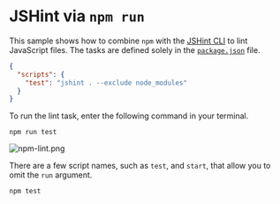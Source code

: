 # JSHint via `npm run`

This sample shows how to combine `npm` with the [JSHint CLI][3] to lint JavaScript files. The tasks are defined solely in the [`package.json`][2] file.

```json
{
  "scripts": {
    "test": "jshint . --exclude node_modules"
  }
}
```
To run the lint task, enter the following command in your terminal.

```shell
npm run test
```

![npm-lint.png][1]

There are a few script names, such as `test`, and `start`, that allow you to omit the `run` argument.

```shell
npm test
```

[1]: http://i.imgur.com/eETDUgq.png
[2]: https://github.com/buildfirst/buildfirst/tree/master/appendix/picking-your-build-tool/01_jshint-npm-run/package.json
[3]: http://www.jshint.com/docs/cli/
